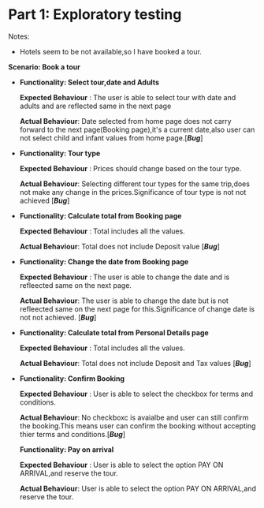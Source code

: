 # Part 1: Exploratory testing

Notes:
- Hotels seem to be not available,so I have booked a tour.


**Scenario: Book a tour**


- **Functionality: Select  tour,date and Adults**

    **Expected Behaviour** : The user is able to select tour with date and adults and are reflected same in the next page

    **Actual Behaviour**: Date selected from home page does not carry forward to the next page(Booking page),it's a current date,also user can not select child and infant values from home page.[***Bug***]


- **Functionality: Tour type**

    **Expected Behaviour** : Prices should change based on the tour type.

    **Actual Behaviour**: Selecting different tour types for the same trip,does not make any change in the prices.Significance of tour type is not not achieved [***Bug***]

	
- **Functionality: Calculate total from Booking page**

    **Expected Behaviour** : Total includes all the values.

    **Actual Behaviour**: Total does not include Deposit value [***Bug***]


- **Functionality: Change the date from Booking page**

  **Expected Behaviour** : The user is able to change the date and is refleected same on the next page.

  **Actual Behaviour**: The user is able to change the date but is not refleected same on the next page for this.Significance of change date is not not achieved. [***Bug***]


- **Functionality: Calculate total from Personal Details page**

    **Expected Behaviour** : Total includes all the values.
  
    **Actual Behaviour**: Total does not include Deposit and Tax values [***Bug***]

   
- **Functionality: Confirm Booking**

    **Expected Behaviour** : User is able to select the checkbox for terms and conditions.
  
    **Actual Behaviour**: No checkboxc is avaialbe and user can still confirm the booking.This means user can confirm the booking without accepting thier terms and conditions.[***Bug***]

    **Functionality: Pay on arrival**

    **Expected Behaviour** : User is able to select the option PAY ON ARRIVAL,and reserve the tour.
  
    **Actual Behaviour**: User is able to select the option PAY ON ARRIVAL,and reserve the tour.


